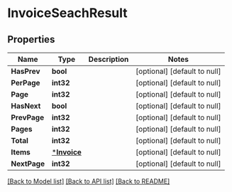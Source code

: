 # InvoiceSeachResult

## Properties
Name | Type | Description | Notes
------------ | ------------- | ------------- | -------------
**HasPrev** | **bool** |  | [optional] [default to null]
**PerPage** | **int32** |  | [optional] [default to null]
**Page** | **int32** |  | [optional] [default to null]
**HasNext** | **bool** |  | [optional] [default to null]
**PrevPage** | **int32** |  | [optional] [default to null]
**Pages** | **int32** |  | [optional] [default to null]
**Total** | **int32** |  | [optional] [default to null]
**Items** | [***Invoice**](Invoice.md) |  | [optional] [default to null]
**NextPage** | **int32** |  | [optional] [default to null]

[[Back to Model list]](../README.md#documentation-for-models) [[Back to API list]](../README.md#documentation-for-api-endpoints) [[Back to README]](../README.md)


